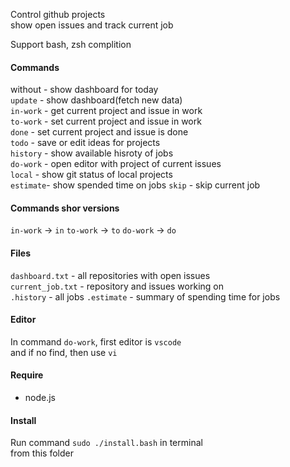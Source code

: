 Control github projects  
show open issues and track current job

Support bash, zsh complition

#### Commands

without - show dashboard for today  
`update` - show dashboard(fetch new data)  
`in-work` - get current project and issue in work  
`to-work` - set current project and issue in work  
`done` - set current project and issue is done  
`todo` - save or edit ideas for projects  
`history` - show available hisroty of jobs  
`do-work` - open editor with project of current issues  
`local` - show git status of local projects  
`estimate`- show spended time on jobs
`skip` - skip current job

#### Commands shor versions

`in-work` -> `in`
`to-work` -> `to`
`do-work` -> `do`

#### Files

`dashboard.txt` - all repositories with open issues  
`current_job.txt` - repository and issues working on  
`.history` - all jobs
`.estimate` - summary of spending time for jobs

#### Editor

In command `do-work`, first editor is `vscode`  
and if no find, then use `vi`

#### Require

- node.js

#### Install

Run command `sudo ./install.bash` in terminal  
from this folder
